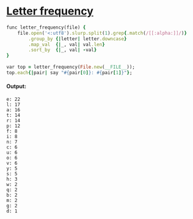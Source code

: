 [1]: http://rosettacode.org/wiki/Letter_frequency

# [Letter frequency][1]

```ruby
func letter_frequency(file) {
    file.open('<:utf8').slurp.split(1).grep{.match(/[[:alpha:]]/)}
        .group_by {|letter| letter.downcase}
        .map_val  {|_, val| val.len}
        .sort_by  {|_, val| -val}
}
 
var top = letter_frequency(File.new(__FILE__));
top.each{|pair| say "#{pair[0]}: #{pair[1]}"};
```

#### Output:
```
e: 22
l: 17
a: 16
t: 14
r: 14
p: 12
f: 8
i: 8
n: 7
c: 6
u: 6
o: 6
v: 6
y: 5
s: 5
h: 3
w: 2
q: 2
b: 2
m: 2
g: 2
d: 1
```